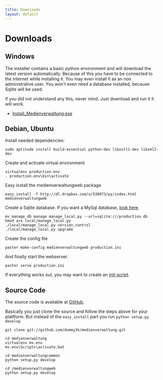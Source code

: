 ```yaml
---
title: Downloads
layout: default
---
```


Downloads
=========

Windows
-------
The installer contains a basic python environment and will download the
latest version automatically.
Because of this you have to be connected to the Internet while
installing it.
You may even install it as an non administrative user.
You won't even need a database installed, because Sqlite will be used.

If you did not understand any this, never mind. Just download and run it
it will work.

* [Install_Medienverwaltung.exe](http://dl.dropbox.com/u/530973/Install_Medienverwaltung.exe)

Debian, Ubuntu
--------------

Install needed dependencies:

    sudo aptitude install build-essential python-dev libxslt1-dev libxml2-dev
    
Create and activate virtual environment
    
    virtualenv production.env
    . production.env\bin\activate
    
Easy install the medienverwaltungweb package

    easy_install -f http://dl.dropbox.com/u/530973/py/index.html medienverwaltungweb
    
Create a Sqlite database. If you want a MySql database,
[look here](mysql.html).

    mv_manage_db manage manage_local.py --url=sqlite:///production.db
    hmod a+x local/manage_local.py
    ./local/manage_local.py version_control
    ./local/manage_local.py upgrade
    
Create the config file

    paster make-config medienverwaltungweb production.ini

And finally start the webserver.

    paster serve production.ini

If everything works out, you may want to create an
[init-script](init-script.html).


Source Code
-----------

The source code is available at
[GitHub](http://dummy3k.github.com/medienverwaltung/).

Basically you just clone the source and follow the steps above for your
plattform. But instead of the <code>easy_install</code> part you run
<code>python setup.py develop</code>

    git clone git://github.com/dummy3k/medienverwaltung.git

    cd medienverwaltung
    virtualenv mv.env
    mv.env\Scripts\activate.bat

    cd medienverwaltungcommon
    python setup.py develop

    cd /medienverwaltungweb
    python setup.py develop
    
